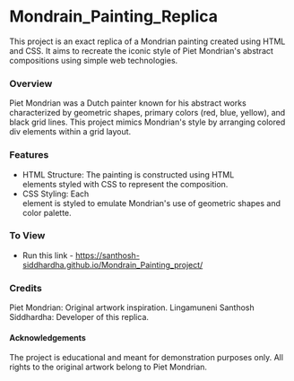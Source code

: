 # Mondrain_Painting_Replica
This project is an exact replica of a Mondrian painting created using HTML and CSS. It aims to recreate the iconic style of Piet Mondrian's abstract compositions using simple web technologies.

### Overview
Piet Mondrian was a Dutch painter known for his abstract works characterized by geometric shapes, primary colors (red, blue, yellow), and black grid lines. This project mimics Mondrian's style by arranging colored div elements within a grid layout.

### Features
- HTML Structure: The painting is constructed using HTML <div> elements styled with CSS to represent the composition.
- CSS Styling: Each <div> element is styled to emulate Mondrian's use of geometric shapes and color palette.

### To View
- Run this link - https://santhosh-siddhardha.github.io/Mondrain_Painting_project/

### Credits
Piet Mondrian: Original artwork inspiration.
Lingamuneni Santhosh Siddhardha: Developer of this replica.

#### Acknowledgements
The project is educational and meant for demonstration purposes only.
All rights to the original artwork belong to Piet Mondrian.
